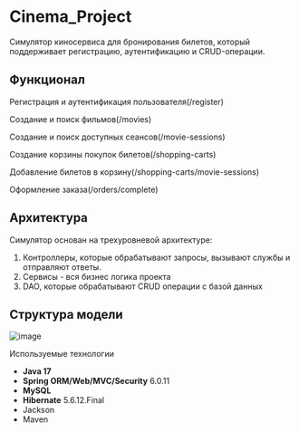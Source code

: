 # Cinema_Project
Симулятор киносервиса для бронирования билетов, который поддерживает регистрацию, аутентификацию и CRUD-операции.
## Функционал
Регистрация и аутентификация пользователя(/register)

Создание и поиск фильмов(/movies)

Создание и поиск доступных сеансов(/movie-sessions)

Создание корзины покупок билетов(/shopping-carts)

Добавление билетов в корзину(/shopping-carts/movie-sessions)

Оформление заказа(/orders/complete)

## Архитектура
Симулятор основан на трехуровневой архитектуре:
1. Контроллеры, которые обрабатывают запросы, вызывают службы и отправляют ответы.
2. Сервисы - вся бизнес логика проекта
3. DAO, которые обрабатывают CRUD операции с базой данных

## Структура модели
![image](https://github.com/AleksandrRubsov/Cinema_Project/assets/70627203/0f680319-32df-48df-9550-cc0624185e38)

Используемые технологии
+ **Java 17**
+ **Spring ORM/Web/MVC/Security** 6.0.11
+ **MySQL**
+ **Hibernate** 5.6.12.Final
+ Jackson
+ Maven
